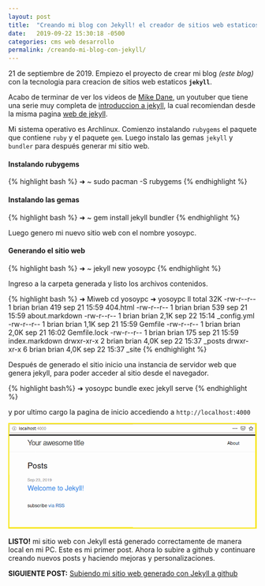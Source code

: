 ```yaml
---
layout: post
title:  "Creando mi blog con Jekyll! el creador de sitios web estaticos"
date:   2019-09-22 15:30:18 -0500
categories: cms web desarrollo
permalink: /creando-mi-blog-con-jekyll/
---
```


21 de septiembre de 2019. Empiezo el proyecto de crear mi blog *(este blog)* con la tecnologia para creacion de sitios web estaticos **`jekyll`**. 

Acabo de terminar de ver los videos de [Mike Dane](https://www.youtube.com/channel/UCvmINlrza7JHB1zkIOuXEbw/), un youtuber que tiene una serie muy completa de [introduccion a jekyll](https://youtu.be/T1itpPvFWHI), la cual recomiendan desde la misma pagina [web de jekyll](https://jekyllrb.com/).

Mi sistema operativo es Archlinux. Comienzo instalando `rubygems` el paquete que contiene `ruby` y el paquete `gem`. Luego instalo las gemas `jekyll` y `bundler` para después generar mi sitio web.


#### **Instalando rubygems**
{% highlight bash %}
➜  ~ sudo pacman -S rubygems
{% endhighlight %}


#### **Instalando las gemas**
{% highlight bash %}
➜  ~ gem install jekyll bundler
{% endhighlight %}
  

Luego genero mi nuevo sitio web con el nombre yosoypc.

#### **Generando el sitio web**
{% highlight bash %}
➜  ~ jekyll new yosoypc
{% endhighlight %}

Ingreso a la carpeta generada y listo los archivos contenidos.

{% highlight bash %}
➜  Miweb cd yosoypc
➜  yosoypc ll
total 32K
-rw-r--r-- 1 brian brian  419 sep 21 15:59 404.html
-rw-r--r-- 1 brian brian  539 sep 21 15:59 about.markdown
-rw-r--r-- 1 brian brian 2,1K sep 22 15:14 _config.yml
-rw-r--r-- 1 brian brian 1,1K sep 21 15:59 Gemfile
-rw-r--r-- 1 brian brian 2,0K sep 21 16:02 Gemfile.lock
-rw-r--r-- 1 brian brian  175 sep 21 15:59 index.markdown
drwxr-xr-x 2 brian brian 4,0K sep 22 15:37 _posts
drwxr-xr-x 6 brian brian 4,0K sep 22 15:37 _site
{% endhighlight %}

Después de generado el sitio inicio una instancia de servidor web que genera jekyll, para poder acceder al sitio desde el navegador.

{% highlight bash%}
➜  yosoypc bundle exec jekyll serve
{% endhighlight %}

y por ultimo cargo la pagina de inicio accediendo a `http://localhost:4000`

![mi sitio web con jekyll](/assets/img/cargando-web-con-jekyll.png)

**LISTO!** mi sitio web con Jekyll está generado correctamente de manera local en mi PC. Este es mi primer post. Ahora lo subire a github y continuare creando nuevos posts y haciendo mejoras y personalizaciones. 

**SIGUIENTE POST:** [Subiendo mi sitio web generado con Jekyll a github](#)